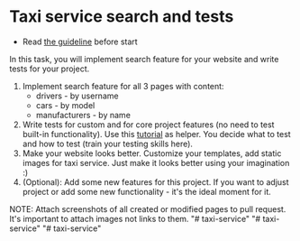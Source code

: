 # Taxi service search and tests

- Read [the guideline](https://github.com/mate-academy/py-task-guideline/blob/main/README.md) before start

In this task, you will implement search feature for your website and write tests for your project.

1. Implement search feature for all 3 pages with content:
   - drivers - by username
   - cars - by model
   - manufacturers - by name
2. Write tests for custom and for core project features (no need to test built-in functionality).
   Use this [tutorial](https://developer.mozilla.org/en-US/docs/Learn/Server-side/Django/Testing) as helper.
   You decide what to test and how to test (train your testing skills here).
3. Make your website looks better. Customize your templates, add static images for taxi service.
   Just make it looks better using your imagination :)
4. (Optional): Add some new features for this project. If you want to adjust project or add some
   new functionality - it's the ideal moment for it.

NOTE: Attach screenshots of all created or modified pages to pull request. It's important to attach images not links to them.
"# taxi-service" 
"# taxi-service" 
"# taxi-service" 

